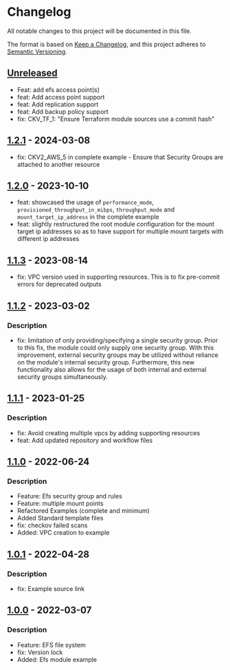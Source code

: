 # Changelog
All notable changes to this project will be documented in this file.

The format is based on [Keep a Changelog](https://keepachangelog.com/en/1.0.0/),
and this project adheres to [Semantic Versioning](https://semver.org/spec/v2.0.0.html).

## [Unreleased]
- Feat: add efs access point(s)
- feat: Add access point support
- feat: Add replication support
- feat: Add backup policy support
- fix: CKV_TF_1: "Ensure Terraform module sources use a commit hash"

## [1.2.1] - 2024-03-08
- fix: CKV2_AWS_5 in complete example - Ensure that Security Groups are attached to another resource

## [1.2.0] - 2023-10-10
- feat: showcased the usage of `performance_mode`, `provisioned_throughput_in_mibps`, `throughput_mode` and `mount_target_ip_address` in the complete example
- feat: slightly restructured the root module configuration for the mount target ip addresses so as to have support for multiple mount targets with different ip addresses

## [1.1.3] - 2023-08-14
- fix: VPC version used in supporting resources. This is to fix pre-commit errors for deprecated outputs

## [1.1.2] - 2023-03-02
### Description
- fix: limitation of only providing/specifying a single security group. Prior to this fix, the module could only supply one security group. With this improvement, external security groups may be utilized without reliance on the module's internal security group. Furthermore, this new functionality also allows for the usage of both internal and external security groups simultaneously.

## [1.1.1] - 2023-01-25
### Description
- fix: Avoid creating multiple vpcs by adding supporting resources
- feat: Add updated repository and workflow files

## [1.1.0] - 2022-06-24
### Description
- Feature: Efs security group and rules
- Feature: multiple mount points
- Refactored Examples (complete and minimum)
- Added Standard template files
- fix: checkov failed scans
- Added: VPC creation to example

## [1.0.1] - 2022-04-28
### Description
- fix: Example source link

## [1.0.0] - 2022-03-07
### Description
- Feature: EFS file system
- fix: Version lock
- Added: Efs module example

[Unreleased]: https://github.com/boldlink/terraform-aws-efs/compare/1.2.1...HEAD

[1.2.1]: https://github.com/boldlink/terraform-aws-efs/releases/tag/1.2.1
[1.2.0]: https://github.com/boldlink/terraform-aws-efs/releases/tag/1.2.0
[1.1.3]: https://github.com/boldlink/terraform-aws-efs/releases/tag/1.1.3
[1.1.2]: https://github.com/boldlink/terraform-aws-efs/releases/tag/1.1.2
[1.1.1]: https://github.com/boldlink/terraform-aws-efs/releases/tag/1.1.1
[1.1.0]: https://github.com/boldlink/terraform-aws-efs/releases/tag/1.1.0
[1.0.1]: https://github.com/boldlink/terraform-aws-efs/releases/tag/1.0.1
[1.0.0]: https://github.com/boldlink/terraform-aws-efs/releases/tag/1.0.0

